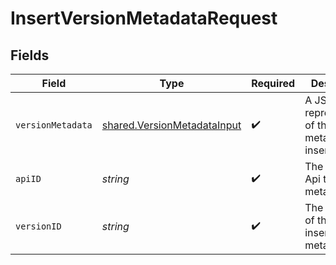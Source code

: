 # InsertVersionMetadataRequest


## Fields

| Field                                                                      | Type                                                                       | Required                                                                   | Description                                                                |
| -------------------------------------------------------------------------- | -------------------------------------------------------------------------- | -------------------------------------------------------------------------- | -------------------------------------------------------------------------- |
| `versionMetadata`                                                          | [shared.VersionMetadataInput](../../models/shared/versionmetadatainput.md) | :heavy_check_mark:                                                         | A JSON representation of the metadata to insert.                           |
| `apiID`                                                                    | *string*                                                                   | :heavy_check_mark:                                                         | The ID of the Api to insert metadata for.                                  |
| `versionID`                                                                | *string*                                                                   | :heavy_check_mark:                                                         | The version ID of the Api to insert metadata for.                          |